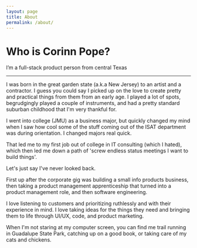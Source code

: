 ```yaml
---
layout: page
title: About
permalink: /about/
---
```


# Who is Corinn Pope?

I’m a full-stack product person from central Texas

---

I was born in the great garden state (a.k.a New Jersey) to an artist and a contractor. I guess you could say I picked up on the love to create pretty and practical things from them from an early age. I played a lot of spots, begrudgingly played a couple of instruments, and had a pretty standard suburban childhood that I'm very thankful for.

I went into college (JMU) as a business major, but quickly changed my mind when I saw how cool some of the stuff coming out of the ISAT department was during orientation. I changed majors real quick.

That led me to my first job out of college in IT consulting (which I hated), which then led me down a path of 'screw endless status meetings I want to build things'.

Let's just say I've never looked back.

First up after the corporate gig was building a small info products business, then taking a product management apprenticeship that turned into a product management role, and then software engineering.

I love listening to customers and prioritizing ruthlessly and with their experience in mind. I love taking ideas for the things they need and bringing them to life through UI/UX, code, and product marketing.

When I'm not staring at my computer screen, you can find me trail running in Guadalupe State Park, catching up on a good book, or taking care of my cats and chickens.

